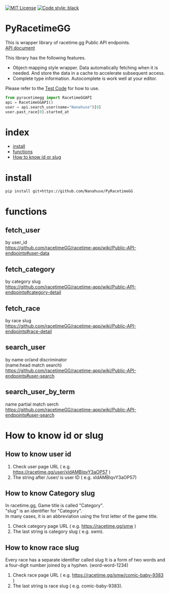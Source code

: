 [![MIT License](http://img.shields.io/badge/license-MIT-blue.svg?style=flat)](LICENSE)
[![Code style: black](https://img.shields.io/badge/code%20style-black-000000.svg)](https://github.com/psf/black)

# PyRacetimeGG
This is wrapper library of racetime.gg Public API endpoints.   
[API document](https://github.com/racetimeGG/racetime-app/wiki/Public-API-endpoints)

This library has the following features.
* Object-mapping style wrapper. Data automatically fetching when it is needed. And store the data in a cache to accelerate subsequent access.
* Complete type information. Autocomplete is work well at your editor.


Please refer to the [Test Code](https://github.com/Nanahuse/PyRacetimeGG/tree/main/test) for how to use. 


```python
from pyracetimegg import RacetimeGGAPI
api = RacetimeGGAPI()
user = api.search_user(name="Nanahuse")[0]
user.past_race[0].started_at
```    

# index
- [install](#install)
- [functions](#functions)
- [How to know id or slug](#how-to-know-id-or-slug)

# install
```
pip install git+https://github.com/Nanahuse/PyRacetimeGG
```

# functions
## fetch_user
by user_id    
https://github.com/racetimeGG/racetime-app/wiki/Public-API-endpoints#user-data

## fetch_category
by category slug  
https://github.com/racetimeGG/racetime-app/wiki/Public-API-endpoints#category-detail

## fetch_race
by race slug  
https://github.com/racetimeGG/racetime-app/wiki/Public-API-endpoints#race-detail

## search_user
by name or/and discriminator  
(name:head match search)  
https://github.com/racetimeGG/racetime-app/wiki/Public-API-endpoints#user-search

## search_user_by_term
name partial match serch  
https://github.com/racetimeGG/racetime-app/wiki/Public-API-endpoints#user-search

# How to know id or slug
## How to know user id
1. Check user page URL ( e.g. https://racetime.gg/user/xldAMBlqvY3aOP57 )
1. The string after /user/ is user ID ( e.g. xldAMBlqvY3aOP57)

## How to know Category slug
In racetime.gg, Game title is called "Category".  
"slug" is an identifier for "Category".  
In many cases, it is an abbreviation using the first letter of the game title.
1. Check category page URL ( e.g. https://racetime.gg/smw )
1. The last string is category slug ( e.g. swm).

## How to know race slug
Every race has a separate identifier called slug
It is a form of two words and a four-digit number joined by a hyphen. (word-word-1234)

1. Check race page URL ( e.g. https://racetime.gg/smw/comic-baby-9383 )
2. The last string is race slug ( e.g. comic-baby-9383).

